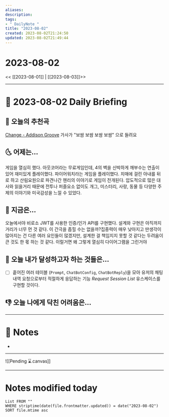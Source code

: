 ```yaml
---
aliases: 
description:
tags:
- " DailyNote "
title: "2023-08-02"
created: 2023-08-02T21:24:50
updated: 2023-08-02T21:49:44
---
```


# 2023-08-02

<< [[2023-08-01]] | [[2023-08-03]]>>

---

# 📅 2023-08-02 Daily Briefing

## 🎵 오늘의 추천곡

[Change - Addison Groove](https://youtu.be/Bx5_RUE_8DI) 가사가 "보쌈 보쌈 보쌈 보쌈" 으로 들려요

## 🌜 어제는...

게임을 열심히 했다. 아웃코어라는 무료게임인데, 4의 벽을 신박하게 깨부수는 연출이 있어 재미있게 플레이했다. 파이어워치라는 게임을 플레이했다. 치매에 걸린 아내를 뒤로 하고 산림요원으로 파견나간 헨리의 이야기로 게임이 전개된다. 압도적으로 많은 대사와 읽을거리 때문에 전투나 퍼즐요소 없이도 개그, 미스터리, 사랑, 동물 등 다양한 주제의 이야기와 미국감성을 느낄 수 있었다.

## 🙌 지금은...

오늘에서야 비로소 JWT를 사용한 인증/인가 API를 구현했다. 설계와 구현은 아직까지 거리가 너무 먼 것 같다. 이 간극을 좁힐 수는 없을까?집중력이 매우 낮아지고 딴생각이 많아지는 건 다른 여러 요인들이 많겠지만, 설계한 걸 책임지지 못할 것 같다는 두려움이 큰 것도 한 몫 하는 것 같다. 이럴거면 왜 그렇게 열심히 다이어그램을 그린거야

## 🚀 오늘 내가 달성하고자 하는 것들은...

- [ ] 흩어진 여러 테이블 (`Prompt`, `ChatBotConfig`, `ChatBotReply`)을 모아 유저의 채팅내역 요청으로부터 적절하게 응답하는 기능 *Request Session List* 유스케이스를 구현할 것이다.

## 👎 오늘 나에게 닥친 어려움은...

---

# 📝 Notes

- 

___

![[Pending ⌛.canvas]]

---

# Notes modified today

```dataview
List FROM "" 
WHERE striptime(date(file.frontmatter.updated)) = date("2023-08-02") 
SORT file.mtime asc
```
